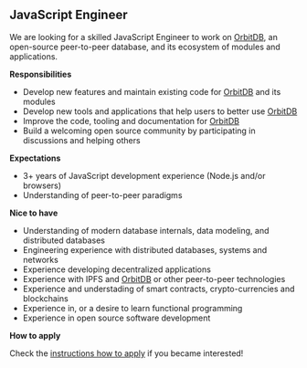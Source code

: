 ## JavaScript Engineer

We are looking for a skilled JavaScript Engineer to work on [OrbitDB](https://github.com/orbitdb/orbit-db), an open-source peer-to-peer database, and its ecosystem of modules and applications.

**Responsibilities**

- Develop new features and maintain existing code for [OrbitDB](https://github.com/orbitdb/orbit-db) and its modules
- Develop new tools and applications that help users to better use [OrbitDB](https://github.com/orbitdb/orbit-db)
- Improve the code, tooling and documentation for [OrbitDB](https://github.com/orbitdb/orbit-db)
- Build a welcoming open source community by participating in discussions and helping others

**Expectations**

- 3+ years of JavaScript development experience (Node.js and/or browsers)
- Understanding of peer-to-peer paradigms

**Nice to have**

- Understanding of modern database internals, data modeling, and distributed databases
- Engineering experience with distributed databases, systems and networks
- Experience developing decentralized applications
- Experience with IPFS and [OrbitDB](https://github.com/orbitdb/orbit-db) or other peer-to-peer technologies
- Experience and understading of smart contracts, crypto-currencies and blockchains
- Experience in, or a desire to learn functional programming
- Experience in open source software development

**How to apply**

Check the [instructions how to apply](../how-to-apply.md) if you became interested!
